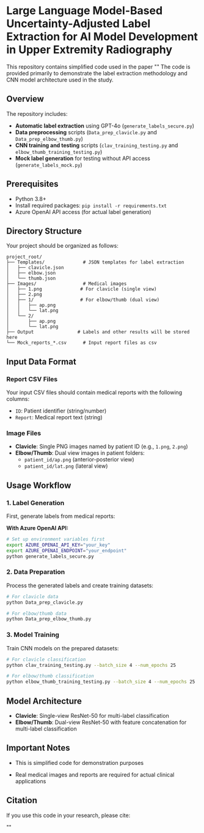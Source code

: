 # Large Language Model-Based Uncertainty-Adjusted Label Extraction for AI Model Development in Upper Extremity Radiography

This repository contains simplified code used in the paper "" The code is provided primarily to demonstrate the label extraction methodology and CNN model architecture used in the study.

## Overview

The repository includes:
- **Automatic label extraction** using GPT-4o (`generate_labels_secure.py`)
- **Data preprocessing** scripts (`Data_prep_clavicle.py` and `Data_prep_elbow_thumb.py`) 
- **CNN training and testing** scripts (`clav_training_testing.py` and `elbow_thumb_training_testing.py`)
- **Mock label generation** for testing without API access (`generate_labels_mock.py`)

## Prerequisites

- Python 3.8+
- Install required packages: `pip install -r requirements.txt`
- Azure OpenAI API access (for actual label generation)

## Directory Structure

Your project should be organized as follows:

```
project_root/
├── Templates/              # JSON templates for label extraction
│   ├── clavicle.json
│   ├── elbow.json
│   └── thumb.json
├── Images/                 # Medical images
│   ├── 1.png              # For clavicle (single view)
│   ├── 2.png
│   ├── 1/                 # For elbow/thumb (dual view)
│   │   ├── ap.png
│   │   └── lat.png
│   └── 2/
│       ├── ap.png
│       └── lat.png                
├── Output                # Labels and other results will be stored here
└── Mock_reports_*.csv      # Input report files as csv
```

## Input Data Format

### Report CSV Files
Your input CSV files should contain medical reports with the following columns:
- `ID`: Patient identifier (string/number)
- `Report`: Medical report text (string)


### Image Files
- **Clavicle**: Single PNG images named by patient ID (e.g., `1.png`, `2.png`)
- **Elbow/Thumb**: Dual view images in patient folders:
  - `patient_id/ap.png` (anterior-posterior view)
  - `patient_id/lat.png` (lateral view)

## Usage Workflow

### 1. Label Generation
First, generate labels from medical reports:

**With Azure OpenAI API:**
```bash
# Set up environment variables first
export AZURE_OPENAI_API_KEY="your_key"
export AZURE_OPENAI_ENDPOINT="your_endpoint"
python generate_labels_secure.py
```

### 2. Data Preparation
Process the generated labels and create training datasets:

```bash
# For clavicle data
python Data_prep_clavicle.py

# For elbow/thumb data  
python Data_prep_elbow_thumb.py
```

### 3. Model Training
Train CNN models on the prepared datasets:

```bash
# For clavicle classification
python clav_training_testing.py --batch_size 4 --num_epochs 25

# For elbow/thumb classification
python elbow_thumb_training_testing.py --batch_size 4 --num_epochs 25
```

## Model Architecture

- **Clavicle**: Single-view ResNet-50 for multi-label classification
- **Elbow/Thumb**: Dual-view ResNet-50 with feature concatenation for multi-label classification

## Important Notes

- This is simplified code for demonstration purposes

- Real medical images and reports are required for actual clinical applications

## Citation

If you use this code in your research, please cite:

""


